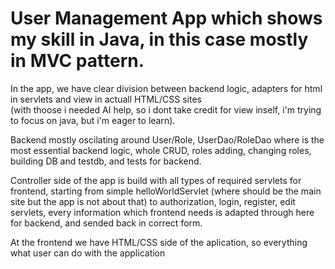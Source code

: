 <h1>User Management App which shows my skill in Java, in this case mostly in MVC pattern.</h1>


<p>In the app, we have clear division between backend logic, adapters for html in servlets and view in actuall HTML/CSS sites<br> (with thoose i needed AI help, so i dont take credit for view inself, i'm trying to focus on java, but i'm eager to learn).</br></p>

<p>Backend mostly oscilating around User/Role, UserDao/RoleDao where is the most essential backend logic, whole CRUD, roles adding, changing roles, building DB and testdb, and tests for backend.</p>

<p>Controller side of the app is build with all types of required servlets for frontend, starting from simple helloWorldServlet (where should be the main site but the app is not about that) to authorization, login, register, edit servlets, every information which frontend needs is adapted through here for backend, and sended back in correct form.</p>

<p>At the frontend we have HTML/CSS side of the aplication, so everything what user can do with the application</p>
